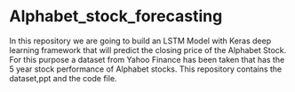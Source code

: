 # Alphabet_stock_forecasting
In this repository we are going to build an LSTM Model with Keras deep learning framework that will predict the closing price of the Alphabet Stock. For this purpose a dataset from Yahoo Finance has been taken that has the 5 year stock performance of Alphabet stocks. This repository contains the dataset,ppt and the code file. 
